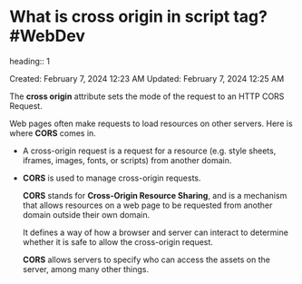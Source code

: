 # What is cross origin in script tag? #WebDev 
heading:: 1

Created: February 7, 2024 12:23 AM
Updated: February 7, 2024 12:25 AM

The **cross origin** attribute sets the mode of the request to an HTTP CORS Request.

Web pages often make requests to load resources on other servers. Here is where **CORS** comes in.
- A cross-origin request is a request for a resource (e.g. style sheets, iframes, images, fonts, or scripts) from another domain.
- **CORS** is used to manage cross-origin requests.
  
  **CORS** stands for **Cross-Origin Resource Sharing**, and is a mechanism that allows resources on a web page to be requested from another domain outside their own domain.
  
  It defines a way of how a browser and server can interact to determine whether it is safe to allow the cross-origin request.
  
  **CORS** allows servers to specify who can access the assets on the server, among many other things.